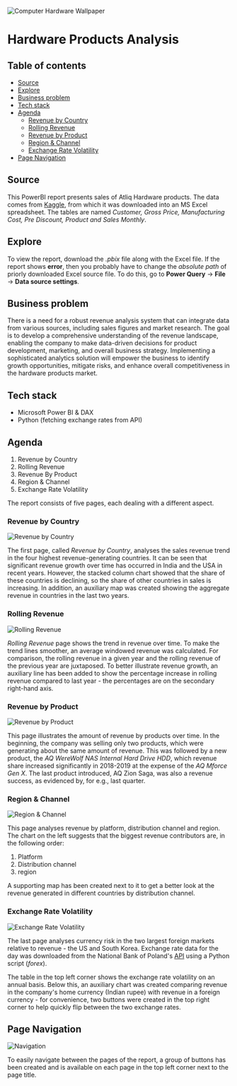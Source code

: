 ![Computer Hardware Wallpaper](images/computer-hardware-wallpaper.jpg)

<h1>Hardware Products Analysis</h1>

<h2>Table of contents</h2>

- [Source](#source)
- [Explore](#explore)
- [Business problem](#business-problem)
- [Tech stack](#tech-stack)
- [Agenda](#agenda)
  - [Revenue by Country](#revenue-by-country)
  - [Rolling Revenue](#rolling-revenue)
  - [Revenue by Product](#revenue-by-product)
  - [Region \& Channel](#region--channel)
  - [Exchange Rate Volatility](#exchange-rate-volatility)
- [Page Navigation](#page-navigation)

## Source

This PowerBI report presents sales of Atliq Hardware products. The data comes from [Kaggle](www.kaggle.com), from which it was downloaded into an MS Excel spreadsheet. The tables are named *Customer, Gross Price, Manufacturing Cost, Pre Discount, Product and Sales Monthly*.



## Explore

To view the report, download the *.pbix* file along with the Excel file. If the report shows **error**, then you probably have to change the *absolute path* of priorly downloaded Excel source file. To do this, go to **Power Query** &rarr; **File** &rarr; **Data source settings**.

## Business problem

There is a need for a robust revenue analysis system that can integrate data from various sources, including sales figures and market research. The goal is to develop a comprehensive understanding of the revenue landscape, enabling the company to make data-driven decisions for product development, marketing, and overall business strategy. Implementing a sophisticated analytics solution will empower the business to identify growth opportunities, mitigate risks, and enhance overall competitiveness in the hardware products market.

## Tech stack

- Microsoft Power BI & DAX
- Python (fetching exchange rates from API)


## Agenda
1. Revenue by Country
2. Rolling Revenue
3. Revenue By Product
4. Region & Channel
5. Exchange Rate Volatility


The report consists of five pages, each dealing with a different aspect.


### Revenue by Country


![Revenue by Country](<images/Revenue by Country.png>)

The first page, called *Revenue by Country*, analyses the sales revenue trend in the four highest revenue-generating countries. It can be seen that significant revenue growth over time has occurred in India and the USA in recent years. However, the stacked column chart showed that the share of these countries is declining, so the share of other countries in sales is increasing. In addition, an auxiliary map was created showing the aggregate revenue in countries in the last two years.


### Rolling Revenue

![Rolling Revenue](<images/Rolling Revenue.png>)

*Rolling Revenue* page shows the trend in revenue over time. To make the trend lines smoother, an average windowed revenue was calculated. For comparison, the rolling revenue in a given year and the rolling revenue of the previous year are juxtaposed. To better illustrate revenue growth, an auxiliary line has been added to show the percentage increase in rolling revenue compared to last year - the percentages are on the secondary right-hand axis.


### Revenue by Product

![Revenue by Product](<images/Revenue by Product.png>)

This page illustrates the amount of revenue by products over time. In the beginning, the company was selling only two products, which were generating about the same amount of revenue. This was followed by a new product, the *AQ WereWolf NAS Internal Hard Drive HDD*, which revenue share increased significantly in 2018-2019 at the expense of the *AQ Mforce Gen X*. The last product introduced, AQ Zion Saga, was also a revenue success, as evidenced by, for e.g., last quarter.


### Region & Channel


![Region & Channel](images/Map.gif)

This page analyses revenue by platform, distribution channel and region. The chart on the left suggests that the biggest revenue contributors are, in the following order:
1. Platform
2. Distribution channel
3. region

A supporting map has been created next to it to get a better look at the revenue generated in different countries by distribution channel.


### Exchange Rate Volatility

![Exchange Rate Volatility](<images/Exchange Rate Volatility.gif>)

The last page analyses currency risk in the two largest foreign markets relative to revenue - the US and South Korea. Exchange rate data for the day was downloaded from the National Bank of Poland's [API](https://api.nbp.pl/) using a Python script (*forex*). 

The table in the top left corner shows the exchange rate volatility on an annual basis. Below this, an auxiliary chart was created comparing revenue in the company's home currency (Indian rupee) with revenue in a foreign currency - for convenience, two buttons were created in the top right corner to help quickly flip between the two exchange rates.


## Page Navigation

![Navigation](images/Navigation.gif)

To easily navigate between the pages of the report, a group of buttons has been created and is available on each page in the top left corner next to the page title.
